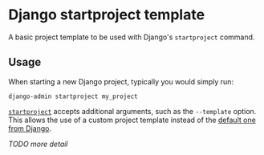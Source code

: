 # Django startproject template

A basic project template to be used with Django's `startproject` command.

## Usage

When starting a new Django project, typically you would simply run:

```shell
django-admin startproject my_project
```

[`startproject`][startproject-docs-link] accepts additional arguments, such as the `--template` option. This allows the use of a custom project template instead of the [default one from Django][django-default-startproject-template].

*TODO more detail*

[startproject-docs-link]: https://docs.djangoproject.com/en/4.0/ref/django-admin/#startproject
[django-default-startproject-template]: https://github.com/django/django/tree/main/django/conf/project_template

